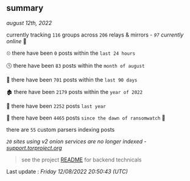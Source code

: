 
## summary
_august 12th, 2022_

currently tracking `116` groups across `206` relays & mirrors - _`97` currently online_ 📡

⏲ there have been `0` posts within the `last 24 hours`

🕓 there have been `83` posts within the `month of august`

📅 there have been `701` posts within the `last 90 days`

🏚 there have been `2179` posts within the `year of 2022`

🚀 there have been `2252` posts `last year`

🦕 there have been `4465` posts `since the dawn of ransomwatch` 🐣

there are `55` custom parsers indexing posts

_`20` sites using v2 onion services are no longer indexed - [support.torproject.org](https://support.torproject.org/onionservices/v2-deprecation/)_

> see the project [README](https://github.com/jmousqueton/ransomwatch#readme) for backend technicals



Last update : _Friday 12/08/2022 20:50:43 (UTC)_

